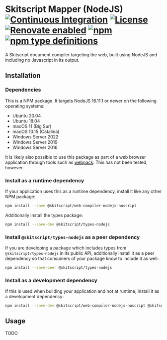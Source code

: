 # Skitscript Mapper (NodeJS) [![Continuous Integration](https://github.com/skitscript/web-compiler-nodejs-noscript/workflows/Continuous%20Integration/badge.svg)](https://github.com/skitscript/web-compiler-nodejs-noscript/actions) [![License](https://img.shields.io/github/license/skitscript/web-compiler-nodejs-noscript.svg)](https://github.com/skitscript/web-compiler-nodejs-noscript/blob/master/license) [![Renovate enabled](https://img.shields.io/badge/renovate-enabled-brightgreen.svg)](https://renovatebot.com/) [![npm](https://img.shields.io/npm/v/skitscript/web-compiler-nodejs-noscript.svg)](https://www.npmjs.com/package/skitscript/web-compiler-nodejs-noscript) [![npm type definitions](https://img.shields.io/npm/types/skitscript/web-compiler-nodejs-noscript.svg)](https://www.npmjs.com/package/skitscript/web-compiler-nodejs-noscript)

A Skitscript document compiler targeting the web, built using NodeJS and
including no Javascript in its output.

## Installation

### Dependencies

This is a NPM package.  It targets NodeJS 16.11.1 or newer on the following
operating systems:

- Ubuntu 20.04
- Ubuntu 18.04
- macOS 11 (Big Sur)
- macOS 10.15 (Catalina)
- Windows Server 2022
- Windows Server 2019
- Windows Server 2016

It is likely also possible to use this package as part of a web browser
application through tools such as [webpack](https://webpack.js.org/).  This has
not been tested, however.

### Install as a runtime dependency

If your application uses this as a runtime dependency, install it like any other
NPM package:

```bash
npm install --save @skitscript/web-compiler-nodejs-noscript
```

Additionally install the types package:

```bash
npm install --save-dev @skitscript/types-nodejs
```

### Install `@skitscript/types-nodejs` as a peer dependency

If you are developing a package which includes types from
`@skitscript/types-nodejs` in its public API, additionally install it as a peer
dependency so that consumers of your package know to include it as well:

```bash
npm install --save-peer @skitscript/types-nodejs
```

### Install as a development dependency

If this is used when building your application and not at runtime, install it as
a development dependency:

```bash
npm install --save-dev @skitscript/web-compiler-nodejs-noscript @skitscript/types-nodejs
```

## Usage

TODO

